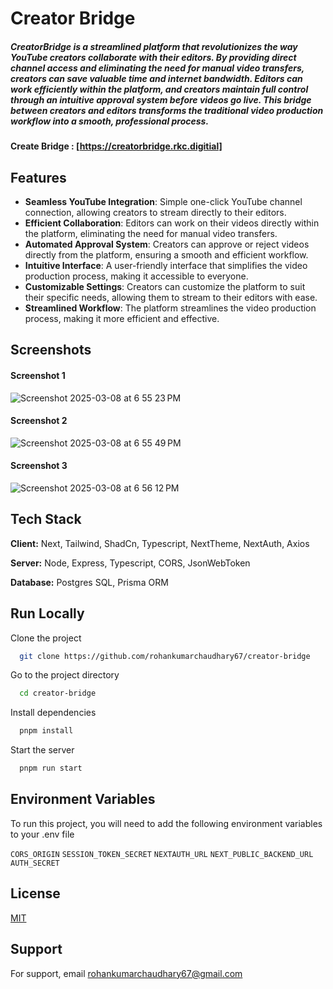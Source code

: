 # **Creator Bridge**

##### CreatorBridge is a streamlined platform that revolutionizes the way YouTube creators collaborate with their editors. By providing direct channel access and eliminating the need for manual video transfers, creators can save valuable time and internet bandwidth. Editors can work efficiently within the platform, and creators maintain full control through an intuitive approval system before videos go live. This bridge between creators and editors transforms the traditional video production workflow into a smooth, professional process.

#### Create Bridge : [https://creatorbridge.rkc.digitial]

## Features

- **Seamless YouTube Integration**: Simple one-click YouTube channel connection, allowing creators to stream directly to their editors.
- **Efficient Collaboration**: Editors can work on their videos directly within the platform, eliminating the need for manual video transfers.
- **Automated Approval System**: Creators can approve or reject videos directly from the platform, ensuring a smooth and efficient workflow.
- **Intuitive Interface**: A user-friendly interface that simplifies the video production process, making it accessible to everyone.
- **Customizable Settings**: Creators can customize the platform to suit their specific needs, allowing them to stream to their editors with ease.
- **Streamlined Workflow**: The platform streamlines the video production process, making it more efficient and effective.

## Screenshots

#### **Screenshot 1**
![Screenshot 2025-03-08 at 6 55 23 PM](https://github.com/user-attachments/assets/56f35a8b-d6b3-4c74-94bb-dcfa2cedb3f3)

#### **Screenshot 2**
![Screenshot 2025-03-08 at 6 55 49 PM](https://github.com/user-attachments/assets/7f9fc060-fab2-41d7-bd86-0cd03b3102ae)

#### **Screenshot 3**
![Screenshot 2025-03-08 at 6 56 12 PM](https://github.com/user-attachments/assets/21d3f6c0-1e6f-4e83-8850-8d6142d8f091)

## Tech Stack

**Client:** Next, Tailwind, ShadCn, Typescript, NextTheme, NextAuth, Axios

**Server:** Node, Express, Typescript, CORS, JsonWebToken

**Database:** Postgres SQL, Prisma ORM

## Run Locally

Clone the project

```bash
  git clone https://github.com/rohankumarchaudhary67/creator-bridge
```

Go to the project directory

```bash
  cd creator-bridge
```

Install dependencies

```bash
  pnpm install
```

Start the server

```bash
  pnpm run start
```

## Environment Variables

To run this project, you will need to add the following environment variables to your .env file

`CORS_ORIGIN`
`SESSION_TOKEN_SECRET`
`NEXTAUTH_URL`
`NEXT_PUBLIC_BACKEND_URL`
`AUTH_SECRET`

## License

[MIT](https://choosealicense.com/licenses/mit/)

## Support

For support, email rohankumarchaudhary67@gmail.com
